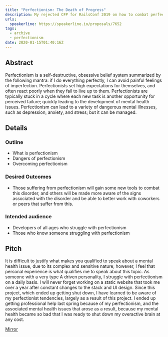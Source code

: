 ```yaml
---
title: "Perfectionism: The Death of Progress"
description: My rejected CFP for RailsConf 2019 on how to combat perfectionism as a developer.
urls:
  speakerline: https://speakerline.io/proposals/7652
tags:
  - archive
  - perfectionism
date: 2020-01-15T01:40:16Z
---
```


## Abstract

Perfectionism is a self-destructive, obsessive belief system summarized by the following mantra: if I do everything perfectly, I can avoid painful feelings of imperfection. Perfectionists set high expectations for themselves, and often react poorly when they fail to live up to them. Perfectionists are typically stuck in a cycle where each new task is another opportunity for perceived failure; quickly leading to the development of mental health issues. Perfectionism can lead to a variety of dangerous mental illnesses, such as depression, anxiety, and stress; but it can be managed.

## Details

### Outline

- What is perfectionism
- Dangers of perfectionism
- Overcoming perfectionism

### Desired Outcomes

- Those suffering from perfectionism will gain some new tools to combat this disorder, and others will be made more aware of the signs associated with the disorder and be able to better work with coworkers or peers that suffer from this.

### Intended audience

- Developers of all ages who struggle with perfectionism
- Those who know someone struggling with perfectionism

## Pitch

It is difficult to justify what makes you qualified to speak about a mental health issue, due to its complex and sensitive nature; however, I feel that personal experience is what qualifies me to speak about this topic. As someone with a very type A driven personality, I struggle with perfectionism on a daily basis. I will never forget working on a static website that took me over a year after constant changes to the stack and UI design. Since this project, which ended up getting shut down, I have learned to be aware of my perfectionist tendencies, largely as a result of this project. I ended up getting professional help last spring because of my perfectionism, and the associated mental health issues that arose as a result, because my mental health became so bad that I was ready to shut down my overactive brain at any cost.

[Mirror](https://speakerline.io/proposals/7651)
